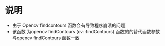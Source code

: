 # 说明
- 由于 Opencv findcontours 函数会有导致程序崩溃的问题
- 该函数 为opencv findContours (cv::findContours) 函数的的替代函数参数与opencv findContours 函数一致